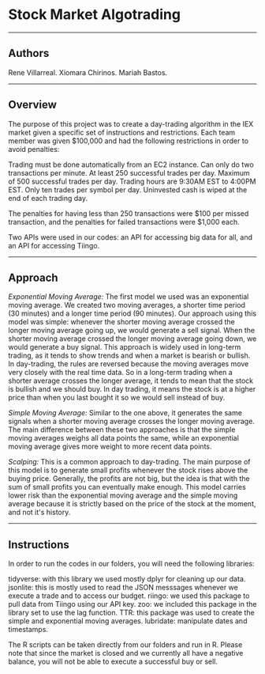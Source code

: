 # Stock Market Algotrading

***

## Authors

Rene Villarreal.
Xiomara Chirinos. 
Mariah Bastos.

***

## Overview

The purpose of this project was to create a day-trading algorithm in the IEX market given a specific set of instructions and restrictions. Each team member was given $100,000 and had the following restrictions in order to avoid penalties: 


Trading must be done automatically from an EC2 instance. 
Can only do two transactions per minute. 
At least 250 successful trades per day. 
Maximum of 500 successful trades per day. 
Trading hours are 9:30AM EST to 4:00PM EST. 
Only ten trades per symbol per day. 
Uninvested cash is wiped at the end of each trading day. 

The penalties for having less than 250 transactions were $100 per missed transaction, and the penalties for failed transactions were $1,000 each. 

Two APIs were used in our codes: an API for accessing big data for all, and an API for accessing Tiingo.

***

## Approach

*Exponential Moving Average:*
The first model we used was an exponential moving average. We created two moving averages, a shorter time period (30 minutes) and a longer time period (90 minutes). Our approach using this model was simple: whenever the shorter moving average crossed the longer moving average going up, we would generate a sell signal. When the shorter moving average crossed the longer moving average going down, we would generate a buy signal. This approach is widely used in long-term trading, as it tends to show trends and when a market is bearish or bullish. In day-trading, the rules are reversed because the moving averages move very closely with the real time data. So in a long-term trading when a shorter average crosses the longer average, it tends to mean that the stock is bullish and we should buy. In day trading, it means the stock is at a higher price than when you last bought it so we would sell instead of buy. 


*Simple Moving Average:* 
Similar to the one above, it generates the same signals when a shorter moving average crosses the longer moving average. The main difference between these two approaches is that the simple moving averages weighs all data points the same, while an exponential moving average gives more weight to more recent data points. 


*Scalping:* 
This is a common approach to day-trading. The main purpose of this model is to generate small profits whenever the stock rises above the buying price. Generally, the profits are not big, but the idea is that with the sum of small profits you can eventually make enough. This model carries lower risk than the exponential moving average and the simple moving average because it is strictly based on the price of the stock at the moment, and not it's history. 

***

## Instructions

In order to run the codes in our folders, you will need the following libraries: 

tidyverse: with this library we used mostly dplyr for cleaning up our data. 
jsonlite: this is mostly used to read the JSON messsages whenever we execute a trade and to access our budget. 
riingo: we used this package to pull data from Tiingo using our API key. 
zoo: we included this package in the library set to use the lag function. 
TTR: this package was used to create the simple and exponential moving averages. 
lubridate: manipulate dates and timestamps. 

The R scripts can be taken directly from our folders and run in R. Please note that since the market is closed and we currently all have a negative balance, you will not be able to execute a successful buy or sell.
